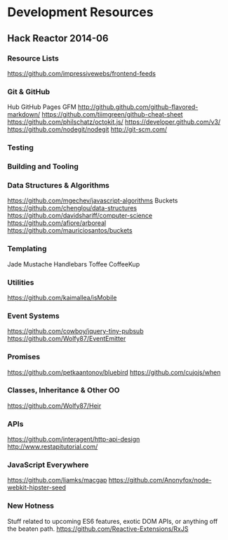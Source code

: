 # Development Resources
## Hack Reactor 2014-06 

### Resource Lists
https://github.com/impressivewebs/frontend-feeds

### Git & GitHub
Hub
GitHub Pages
GFM http://github.github.com/github-flavored-markdown/
https://github.com/tiimgreen/github-cheat-sheet
https://github.com/philschatz/octokit.js/
https://developer.github.com/v3/
https://github.com/nodegit/nodegit
http://git-scm.com/

### Testing

### Building and Tooling

### Data Structures & Algorithms
https://github.com/mgechev/javascript-algorithms
Buckets
https://github.com/chenglou/data-structures
https://github.com/davidshariff/computer-science
https://github.com/afiore/arboreal
https://github.com/mauriciosantos/buckets

### Templating
Jade
Mustache
Handlebars
Toffee
CoffeeKup

### Utilities
https://github.com/kaimallea/isMobile

### Event Systems
https://github.com/cowboy/jquery-tiny-pubsub
https://github.com/Wolfy87/EventEmitter

### Promises
https://github.com/petkaantonov/bluebird
https://github.com/cujojs/when

### Classes, Inheritance & Other OO
https://github.com/Wolfy87/Heir

### APIs
https://github.com/interagent/http-api-design
http://www.restapitutorial.com/

### JavaScript Everywhere
https://github.com/liamks/macgap
https://github.com/Anonyfox/node-webkit-hipster-seed

### New Hotness
Stuff related to upcoming ES6 features, exotic DOM APIs, or anything off the beaten path.
https://github.com/Reactive-Extensions/RxJS